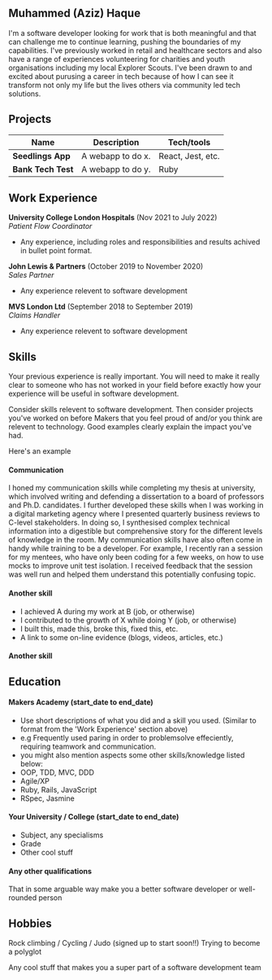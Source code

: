 ## Muhammed (Aziz) Haque

I'm a software developer looking for work that is both meaningful and that can challenge me to continue learning, pushing the boundaries of my capabilities. I've previously worked in retail and healthcare sectors and also have a range of experiences volunteering for charities and youth organisations including my local Explorer Scouts. I've been drawn to and excited about purusing a career in tech because of how I can see it transform not only my life but the lives others via community led tech solutions. 

## Projects

| Name                         | Description       | Tech/tools        |
| ---------------------------- | ----------------- | ----------------- |
| **Seedlings App**            | A webapp to do x. | React, Jest, etc. |
| **Bank Tech Test** | A webapp to do y. | Ruby              |

## Work Experience

**University College London Hospitals** (Nov 2021 to July 2022)  
_Patient Flow Coordinator_

- Any experience, including roles and responsibilities and results achived in bullet point format.

**John Lewis & Partners** (October 2019 to November 2020)  
_Sales Partner_

- Any experience relevent to software development

**MVS London Ltd** (September 2018 to September 2019)  
_Claims Handler_

- Any experience relevent to software development

## Skills

Your previous experience is really important. You will need to make it really clear to someone who has not worked in your field before exactly how your experience will be useful in software development.

Consider skills relevent to software development. Then consider projects you've worked on before Makers that you feel proud of and/or you think are relevent to technology. Good examples clearly explain the impact you've had. 


Here's an example

#### Communication
I honed my communication skills while completing my thesis at university, which involved writing and defending a dissertation to a board of professors and Ph.D. candidates. I further developed these skills when I was working in a digital marketing agency where I presented quarterly business reviews to C-level stakeholders. In doing so, I synthesised complex technical information into a digestible but comprehensive story for the different levels of knowledge in the room. My communication skills have also often come in handy while training to be a developer. For example, I recently ran a session for my mentees, who have only been coding for a few weeks, on how to use mocks to improve unit test isolation. I received feedback that the session was well run and helped them understand this potentially confusing topic.

#### Another skill

- I achieved A during my work at B (job, or otherwise)
- I contributed to the growth of X while doing Y (job, or otherwise)
- I built this, made this, broke this, fixed this, etc.
- A link to some on-line evidence (blogs, videos, articles, etc.)

#### Another skill


## Education

#### Makers Academy (start_date to end_date)
- Use short descriptions of what you did and a skill you used. (Similar to format from the 'Work Experience' section above)
- e.g Frequently used paring in order to problemsolve effeciently, requiring teamwork and communication.
- you might also mention aspects some other skills/knowledge listed below: 
- OOP, TDD, MVC, DDD
- Agile/XP
- Ruby, Rails, JavaScript
- RSpec, Jasmine

#### Your University / College (start_date to end_date)

- Subject, any specialisms
- Grade
- Other cool stuff

#### Any other qualifications

That in some arguable way make you a better software developer or well-rounded person

## Hobbies

Rock climbing / Cycling / Judo (signed up to start soon!!)
Trying to become a polyglot


Any cool stuff that makes you a super part of a software development team
